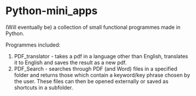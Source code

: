 # Python-mini_apps

(Will eventually be) a collection of small functional programmes made in Python.

Programmes included:
1. PDF_translator - takes a pdf in a language other than English, translates it to English and saves the result as a new pdf.
2. PDF_Search - searches through PDF (and Word) files in a specified folder and returns those which contain a keyword/key phrase chosen by the user. These files can then be opened externally or saved as shortcuts in a subfolder.
